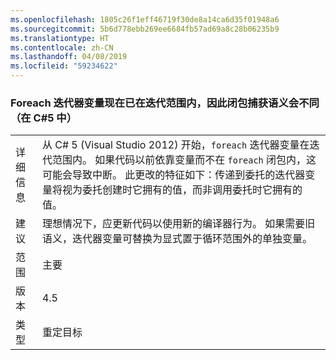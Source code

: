 ```yaml
---
ms.openlocfilehash: 1805c26f1eff46719f30de8a14ca6d35f01948a6
ms.sourcegitcommit: 5b6d778ebb269ee6684fb57ad69a8c28b06235b9
ms.translationtype: HT
ms.contentlocale: zh-CN
ms.lasthandoff: 04/08/2019
ms.locfileid: "59234622"
---
```

### <a name="foreach-iterator-variable-is-now-scoped-within-the-iteration-so-closure-capturing-semantics-are-different-in-c5"></a>Foreach 迭代器变量现在已在迭代范围内，因此闭包捕获语义会不同（在 C#5 中）

|   |   |
|---|---|
|详细信息|从 C# 5 (Visual Studio 2012) 开始，<code>foreach</code> 迭代器变量在迭代范围内。 如果代码以前依靠变量而不在 <code>foreach</code> 闭包内，这可能会导致中断。 此更改的特征如下：传递到委托的迭代器变量将视为委托创建时它拥有的值，而非调用委托时它拥有的值。|
|建议|理想情况下，应更新代码以使用新的编译器行为。 如果需要旧语义，迭代器变量可替换为显式置于循环范围外的单独变量。|
|范围|主要|
|版本|4.5|
|类型|重定目标|
